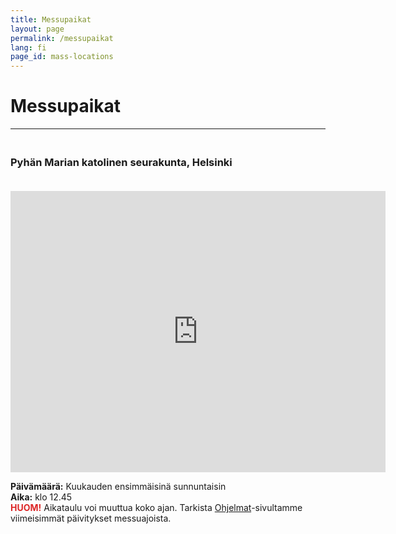 ```yaml
---
title: Messupaikat
layout: page
permalink: /messupaikat
lang: fi
page_id: mass-locations
---
```


# Messupaikat

---

<h3 style="padding-top: 1.25rem;">Pyhän Marian katolinen seurakunta, Helsinki</h3>

<iframe src="https://www.google.com/maps/embed?pb=!1m18!1m12!1m3!1d458.71386727949596!2d24.900370748655927!3d60.191657403450876!2m3!1f0!2f0!3f0!3m2!1i1024!2i768!4f13.1!3m3!1m2!1s0x46920a1e63b81bb7%3A0x38a93a6492e62ab7!2sSt.%20Mary%20Catholic%20Parish!5e0!3m2!1sen!2sfi!4v1757174435367!5m2!1sen!2sfi" width="600" height="450" style="border:0; padding-top: 1.25rem;" allowfullscreen="" loading="lazy" referrerpolicy="no-referrer-when-downgrade"></iframe>

**Päivämäärä:** Kuukauden ensimmäisinä sunnuntaisin\
**Aika:** klo 12.45\
**<span style="color: #dc2626;">HUOM!</span>** Aikataulu voi muuttua koko ajan. Tarkista [Ohjelmat](/ohjelmat)-sivultamme viimeisimmät päivitykset messuajoista.